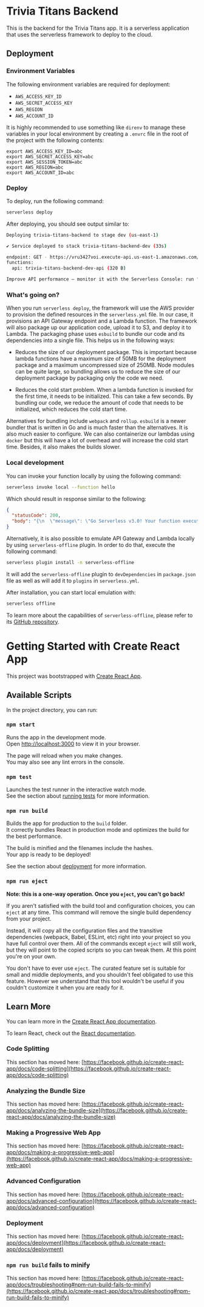 # Trivia Titans Backend

This is the backend for the Trivia Titans app. It is a serverless application that uses the serverless framework to deploy to the cloud.

## Deployment

### Environment Variables

The following environment variables are required for deployment:

* `AWS_ACCESS_KEY_ID`
* `AWS_SECRET_ACCESS_KEY`
* `AWS_REGION`
* `AWS_ACCOUNT_ID`

It is highly recommended to use something like `direnv` to manage these variables in your local environment by creating a `.envrc` file in the root of the project with the following contents:

```text
export AWS_ACCESS_KEY_ID=abc
export AWS_SECRET_ACCESS_KEY=abc
export AWS_SESSION_TOKEN=abc
export AWS_REGION=abc
export AWS_ACCOUNT_ID=abc
```

### Deploy

To deploy, run the following command:

```bash
serverless deploy
```

After deploying, you should see output similar to:

```bash
Deploying trivia-titans-backend to stage dev (us-east-1)

✔ Service deployed to stack trivia-titans-backend-dev (33s)

endpoint: GET - https://vru3427voi.execute-api.us-east-1.amazonaws.com/
functions:
  api: trivia-titans-backend-dev-api (320 B)

Improve API performance – monitor it with the Serverless Console: run "serverless --console"
```

### What's going on?

When you run `serverless deploy`, the framework will use the AWS provider to provision the defined resources in the `serverless.yml` file. In our case, it provisions an API Gateway endpoint and a Lambda function. The framework will also package up our application code, upload it to S3, and deploy it to Lambda. The packaging phase uses `esbuild` to bundle our code and its dependencies into a single file. This helps us in the following ways:

* Reduces the size of our deployment package. This is important because lambda functions have a maximum size of 50MB for the deployment package and a maximum uncompressed size of 250MB. Node modules can be quite large, so bundling allows us to reduce the size of our deployment package by packaging only the code we need.

* Reduces the cold start problem. When a lambda function is invoked for the first time, it needs to be initialized. This can take a few seconds. By bundling our code, we reduce the amount of code that needs to be initialized, which reduces the cold start time.

Alternatives for bundling include `webpack` and `rollup`. `esbuild` is a newer bundler that is written in Go and is much faster than the alternatives. It is also much easier to configure. We can also containerize our lambdas using `docker` but this will have a lot of overhead and will increase the cold start time. Besides, it also makes the builds slower.

### Local development

You can invoke your function locally by using the following command:

```bash
serverless invoke local --function hello
```

Which should result in response similar to the following:

```json
{
  "statusCode": 200,
  "body": "{\n  \"message\": \"Go Serverless v3.0! Your function executed successfully!\",\n  \"input\": \"\"\n}"
}
```

Alternatively, it is also possible to emulate API Gateway and Lambda locally by using `serverless-offline` plugin. In order to do that, execute the following command:

```bash
serverless plugin install -n serverless-offline
```

It will add the `serverless-offline` plugin to `devDependencies` in `package.json` file as well as will add it to `plugins` in `serverless.yml`.

After installation, you can start local emulation with:

```bash
serverless offline
```

To learn more about the capabilities of `serverless-offline`, please refer to its [GitHub repository](https://github.com/dherault/serverless-offline).
# Getting Started with Create React App

This project was bootstrapped with [Create React App](https://github.com/facebook/create-react-app).

## Available Scripts

In the project directory, you can run:

### `npm start`

Runs the app in the development mode.\
Open [http://localhost:3000](http://localhost:3000) to view it in your browser.

The page will reload when you make changes.\
You may also see any lint errors in the console.

### `npm test`

Launches the test runner in the interactive watch mode.\
See the section about [running tests](https://facebook.github.io/create-react-app/docs/running-tests) for more information.

### `npm run build`

Builds the app for production to the `build` folder.\
It correctly bundles React in production mode and optimizes the build for the best performance.

The build is minified and the filenames include the hashes.\
Your app is ready to be deployed!

See the section about [deployment](https://facebook.github.io/create-react-app/docs/deployment) for more information.

### `npm run eject`

**Note: this is a one-way operation. Once you `eject`, you can't go back!**

If you aren't satisfied with the build tool and configuration choices, you can `eject` at any time. This command will remove the single build dependency from your project.

Instead, it will copy all the configuration files and the transitive dependencies (webpack, Babel, ESLint, etc) right into your project so you have full control over them. All of the commands except `eject` will still work, but they will point to the copied scripts so you can tweak them. At this point you're on your own.

You don't have to ever use `eject`. The curated feature set is suitable for small and middle deployments, and you shouldn't feel obligated to use this feature. However we understand that this tool wouldn't be useful if you couldn't customize it when you are ready for it.

## Learn More

You can learn more in the [Create React App documentation](https://facebook.github.io/create-react-app/docs/getting-started).

To learn React, check out the [React documentation](https://reactjs.org/).

### Code Splitting

This section has moved here: [https://facebook.github.io/create-react-app/docs/code-splitting](https://facebook.github.io/create-react-app/docs/code-splitting)

### Analyzing the Bundle Size

This section has moved here: [https://facebook.github.io/create-react-app/docs/analyzing-the-bundle-size](https://facebook.github.io/create-react-app/docs/analyzing-the-bundle-size)

### Making a Progressive Web App

This section has moved here: [https://facebook.github.io/create-react-app/docs/making-a-progressive-web-app](https://facebook.github.io/create-react-app/docs/making-a-progressive-web-app)

### Advanced Configuration

This section has moved here: [https://facebook.github.io/create-react-app/docs/advanced-configuration](https://facebook.github.io/create-react-app/docs/advanced-configuration)

### Deployment

This section has moved here: [https://facebook.github.io/create-react-app/docs/deployment](https://facebook.github.io/create-react-app/docs/deployment)

### `npm run build` fails to minify

This section has moved here: [https://facebook.github.io/create-react-app/docs/troubleshooting#npm-run-build-fails-to-minify](https://facebook.github.io/create-react-app/docs/troubleshooting#npm-run-build-fails-to-minify)
